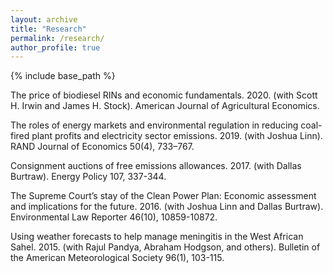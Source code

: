 ```yaml
---
layout: archive
title: "Research"
permalink: /research/
author_profile: true
---
```


{% include base_path %}

The price of biodiesel RINs and economic fundamentals. 2020. (with Scott H. Irwin and James H. Stock). American Journal of Agricultural Economics.

The roles of energy markets and environmental regulation in reducing coal-fired plant profits and electricity sector emissions. 2019. (with Joshua Linn). RAND Journal of Economics 50(4), 733–767. 

Consignment auctions of free emissions allowances. 2017. (with Dallas Burtraw). Energy Policy 107, 337-344. 

The Supreme Court’s stay of the Clean Power Plan: Economic assessment and implications for the future. 2016. (with Joshua Linn and Dallas Burtraw). Environmental Law Reporter 46(10), 10859-10872.

Using weather forecasts to help manage meningitis in the West African Sahel. 2015. (with Rajul Pandya, Abraham Hodgson, and others). Bulletin of the American Meteorological Society 96(1), 103-115.
